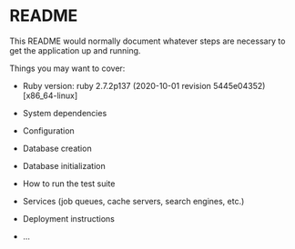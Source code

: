 # README

This README would normally document whatever steps are necessary to get the
application up and running.

Things you may want to cover:

* Ruby version: ruby 2.7.2p137 (2020-10-01 revision 5445e04352) [x86_64-linux]

* System dependencies

* Configuration

* Database creation

* Database initialization

* How to run the test suite

* Services (job queues, cache servers, search engines, etc.)

* Deployment instructions

* ...
